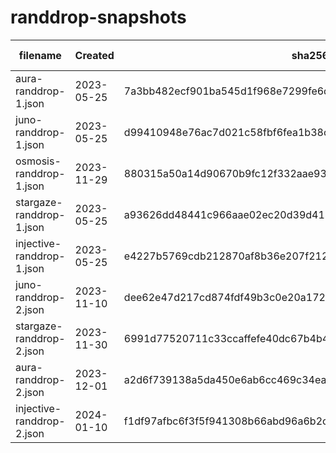 # randdrop-snapshots

| filename                  | Created    | sha256sum                                                        | merkle root                                                      | round | height   | Min staked |
| ------------------------- | ---------- | ---------------------------------------------------------------- | ---------------------------------------------------------------- | ----- | -------- | ---------- |
| aura-randdrop-1.json      | 2023-05-25 | 7a3bb482ecf901ba545d1f968e7299fe6d64d1342f8141a27bd0c2e2e562e26a | d4311931a33789c481533ed82ba25b4eb969769239d01a3ced7677c4527e146c | 1     | 1002000  | 62 AURA    |
| juno-randdrop-1.json      | 2023-05-25 | d99410948e76ac7d021c58fbf6fea1b38c2a375135bfaec689cb07494bfb477d | 73d8ae84dddb8f99f08ecf141d0fb7d65fe8af7a2e4aeb7d6714f985d945851f | 1     | 8372000  | 8 JUNO     |
| osmosis-randdrop-1.json   | 2023-11-29 | 880315a50a14d90670b9fc12f332aae939e9b84c5c6900d7df1d1e99973f4e13 | f28cf490ca8d4deda47ebc4deb633604779c9eda8a0c0b8ab51bd8b680ac3c9e | 1     | 12542000 | 6 OSMO     |
| stargaze-randdrop-1.json  | 2023-05-25 | a93626dd48441c966aae02ec20d39d418b421d1d3e13ff7add7a04e56862af7f | 35dc76c748756b196b49f4faf0cc993c0384004d3a4ba5a7c043b6ce6f4d112e | 1     | 8295000  | 260 STARS  |
| injective-randdrop-1.json | 2023-05-25 | e4227b5769cdb212870af8b36e207f21263efba2254fad6c9c2b1a9e6a95c44c | bb5c6fcccd32cbee8693f588311fea5a8b12dfce0e924fb980e2ae2207c8d567 | 1     | 34080000 | 0.6 INJ    |
| juno-randdrop-2.json      | 2023-11-10 | dee62e47d217cd874fdf49b3c0e20a1725d6a68eefb1aacee87d5588e05e2f76 | 7205ab2773859b7f3275daf1e18f2ba0a7b85f6e02059575fc2f4ae876dd0f2c | 2     | 11600000 | 8 JUNO     |
| stargaze-randdrop-2.json  | 2023-11-30 | 6991d77520711c33ccaffefe40dc67b4b401230c7b7934644e7ce8f688da5913 | 067b70c805c83b1b5cb29b2f3f047440ac4197a8889d396c204e36fcca79d661 | 2     | 11120000 | 260 STARS  |
| aura-randdrop-2.json      | 2023-12-01 | a2d6f739138a5da450e6ab6cc469c34eabe98b51d35d28d4ae78c2bc8e7fb9a0 | 6fd3f48247a74cf43892542cb188af8a365181f76fec306948a49ed3a72a412d | 2     | 3860000  | 62 AURA    |
| injective-randdrop-2.json | 2024-01-10 | f1df97afbc6f3f5f941308b66abd96a6b2c7bf9db1e6dbe39db71d8035c7eea2 | 91c3f6ee31ec0f4ba751979db28418afab71405453a9c0f592d5247e4499b3c3 | 1     | 57000000 | 0.1 INJ    |
